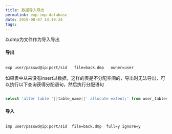 ```yaml
---
title: 数据导入导出
permalink: exp-imp-database
date: 2019-08-07 14:19:24
tags:
---
```


以dmp为文件作为导入导出


#### 导出

``` bash

exp user/passwd@ip:port/sid   file=back.dmp   owner=user

```

如果表中从来没有insert过数据，这样的表是不分配空间的，导出时无法导出，可以执行以下查询获得分配语句，然后执行分配语句
``` sql

select 'alter table '||table_name||' allocate extent;' from user_tables where num_rows=0 or num_rows is null

```


#### 导入

``` bash

imp user/passwd@ip:port/sid  file=back.dmp  full=y ignore=y

```

